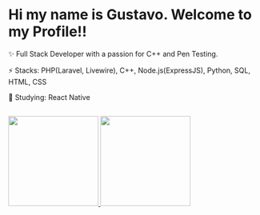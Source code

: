 # Hi my name is Gustavo. Welcome to my Profile!!

<link rel="stylesheet" href="https://cdn.jsdelivr.net/gh/devicons/devicon@v2.14.0/devicon.min.css">

✨ Full Stack Developer with a passion for C++ and Pen Testing.

⚡ Stacks: PHP(Laravel, Livewire), C++, Node.js(ExpressJS), Python, SQL, HTML, CSS

📄 Studying: React Native

##

<div>
<a href="https://github.com/GustaveGH">
  <img height="180em" src="https://github-readme-stats.vercel.app/api?username=GustaveGH&amp;show_icons=true&amp;theme=calm&amp;include_all_commits=true&amp;count_private=true" style="max-width: 100%;">
  <img height="180em" src="https://github-readme-stats.vercel.app/api/top-langs/?username=GustaveGH&amp;layout=compact&amp;langs_count=7&amp;theme=calm" style="max-width: 100%;">
</a>
</div>
<!---
GustaveGH/GustaveGH is a ✨ special ✨ repository because its `README.md` (this file) appears on your GitHub profile.
You can click the Preview link to take a look at your changes.
--->
